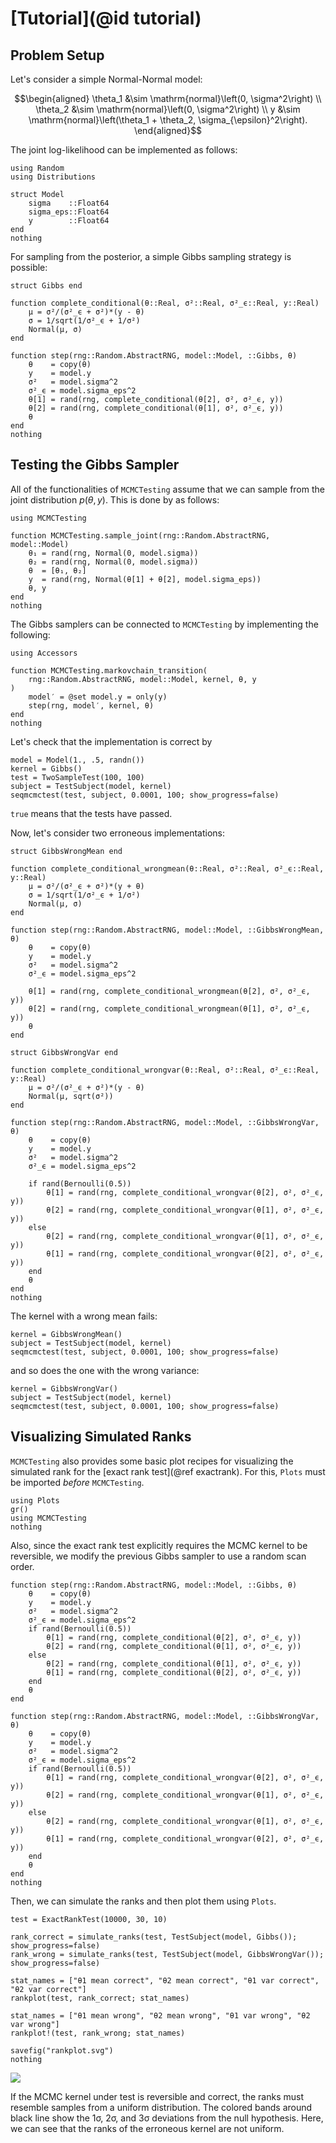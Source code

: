 
# [Tutorial](@id tutorial)

## Problem Setup
Let's consider a simple Normal-Normal model:
```math
\begin{aligned}
\theta_1 &\sim \mathrm{normal}\left(0,   \sigma^2\right) \\
\theta_2 &\sim \mathrm{normal}\left(0,   \sigma^2\right) \\
y        &\sim \mathrm{normal}\left(\theta_1 + \theta_2, \sigma_{\epsilon}^2\right).
\end{aligned}
```

The joint log-likelihood can be implemented as follows:
```@example started
using Random
using Distributions

struct Model
    sigma    ::Float64
    sigma_eps::Float64
    y        ::Float64
end
nothing
```
For sampling from the posterior, a simple Gibbs sampling strategy is possible:
```@example started
struct Gibbs end

function complete_conditional(θ::Real, σ²::Real, σ²_ϵ::Real, y::Real)
    μ = σ²/(σ²_ϵ + σ²)*(y - θ)
    σ = 1/sqrt(1/σ²_ϵ + 1/σ²)
    Normal(μ, σ)
end

function step(rng::Random.AbstractRNG, model::Model, ::Gibbs, θ)
    θ    = copy(θ)
    y    = model.y
    σ²   = model.sigma^2
    σ²_ϵ = model.sigma_eps^2
    θ[1] = rand(rng, complete_conditional(θ[2], σ², σ²_ϵ, y))
    θ[2] = rand(rng, complete_conditional(θ[1], σ², σ²_ϵ, y))
    θ
end
nothing
```

## Testing the Gibbs Sampler
All of the functionalities of `MCMCTesting` assume that we can sample from the joint distribution $p(\theta, y)$.
This is done by as follows:
```@example started
using MCMCTesting

function MCMCTesting.sample_joint(rng::Random.AbstractRNG, model::Model)
    θ₁ = rand(rng, Normal(0, model.sigma))
    θ₂ = rand(rng, Normal(0, model.sigma))
    θ  = [θ₁, θ₂]
    y  = rand(rng, Normal(θ[1] + θ[2], model.sigma_eps))
    θ, y
end
nothing
```

The Gibbs samplers can be connected to `MCMCTesting` by implementing the following:
```@example started
using Accessors

function MCMCTesting.markovchain_transition(
    rng::Random.AbstractRNG, model::Model, kernel, θ, y
)
    model′ = @set model.y = only(y)
    step(rng, model′, kernel, θ)
end
nothing
```

Let's check that the implementation is correct by 
```@example started
model = Model(1., .5, randn())
kernel = Gibbs()
test = TwoSampleTest(100, 100)
subject = TestSubject(model, kernel)
seqmcmctest(test, subject, 0.0001, 100; show_progress=false)
```
`true` means that the tests have passed.

Now, let's consider two erroneous implementations:
```@example started
struct GibbsWrongMean end

function complete_conditional_wrongmean(θ::Real, σ²::Real, σ²_ϵ::Real, y::Real)
    μ = σ²/(σ²_ϵ + σ²)*(y + θ)
    σ = 1/sqrt(1/σ²_ϵ + 1/σ²)
    Normal(μ, σ)
end

function step(rng::Random.AbstractRNG, model::Model, ::GibbsWrongMean, θ)
    θ    = copy(θ)
    y    = model.y
    σ²   = model.sigma^2
    σ²_ϵ = model.sigma_eps^2

    θ[1] = rand(rng, complete_conditional_wrongmean(θ[2], σ², σ²_ϵ, y))
    θ[2] = rand(rng, complete_conditional_wrongmean(θ[1], σ², σ²_ϵ, y))
    θ
end

struct GibbsWrongVar end

function complete_conditional_wrongvar(θ::Real, σ²::Real, σ²_ϵ::Real, y::Real)
    μ = σ²/(σ²_ϵ + σ²)*(y - θ)
    Normal(μ, sqrt(σ²))
end

function step(rng::Random.AbstractRNG, model::Model, ::GibbsWrongVar, θ)
    θ    = copy(θ)
    y    = model.y
    σ²   = model.sigma^2
    σ²_ϵ = model.sigma_eps^2

    if rand(Bernoulli(0.5))
        θ[1] = rand(rng, complete_conditional_wrongvar(θ[2], σ², σ²_ϵ, y))
        θ[2] = rand(rng, complete_conditional_wrongvar(θ[1], σ², σ²_ϵ, y))
    else
        θ[2] = rand(rng, complete_conditional_wrongvar(θ[1], σ², σ²_ϵ, y))
        θ[1] = rand(rng, complete_conditional_wrongvar(θ[2], σ², σ²_ϵ, y))
    end
    θ
end
nothing
```
The kernel with a wrong mean fails:
```@example started
kernel = GibbsWrongMean()
subject = TestSubject(model, kernel)
seqmcmctest(test, subject, 0.0001, 100; show_progress=false)
```
and so does the one with the wrong variance:
```@example started
kernel = GibbsWrongVar()
subject = TestSubject(model, kernel)
seqmcmctest(test, subject, 0.0001, 100; show_progress=false)
```

## Visualizing Simulated Ranks
`MCMCTesting` also provides some basic plot recipes for visualizing the simulated rank for the [exact rank test](@ref exactrank).
For this, `Plots` must be imported *before* `MCMCTesting`.

```@example started
using Plots
gr()
using MCMCTesting
nothing
```

Also, since the exact rank test explicitly requires the MCMC kernel to be reversible, we modify the previous Gibbs sampler to use a random scan order.
```@example started
function step(rng::Random.AbstractRNG, model::Model, ::Gibbs, θ)
    θ    = copy(θ)
    y    = model.y
    σ²   = model.sigma^2
    σ²_ϵ = model.sigma_eps^2
    if rand(Bernoulli(0.5))
        θ[1] = rand(rng, complete_conditional(θ[2], σ², σ²_ϵ, y))
        θ[2] = rand(rng, complete_conditional(θ[1], σ², σ²_ϵ, y))
    else
        θ[2] = rand(rng, complete_conditional(θ[1], σ², σ²_ϵ, y))
        θ[1] = rand(rng, complete_conditional(θ[2], σ², σ²_ϵ, y))
    end
    θ
end

function step(rng::Random.AbstractRNG, model::Model, ::GibbsWrongVar, θ)
    θ    = copy(θ)
    y    = model.y
    σ²   = model.sigma^2
    σ²_ϵ = model.sigma_eps^2
    if rand(Bernoulli(0.5))
        θ[1] = rand(rng, complete_conditional_wrongvar(θ[2], σ², σ²_ϵ, y))
        θ[2] = rand(rng, complete_conditional_wrongvar(θ[1], σ², σ²_ϵ, y))
    else
        θ[2] = rand(rng, complete_conditional_wrongvar(θ[1], σ², σ²_ϵ, y))
        θ[1] = rand(rng, complete_conditional_wrongvar(θ[2], σ², σ²_ϵ, y))
    end
    θ
end
nothing
```
Then, we can simulate the ranks and then plot them using `Plots`.
```@example started
test = ExactRankTest(10000, 30, 10)

rank_correct = simulate_ranks(test, TestSubject(model, Gibbs()); show_progress=false)
rank_wrong = simulate_ranks(test, TestSubject(model, GibbsWrongVar()); show_progress=false)

stat_names = ["θ1 mean correct", "θ2 mean correct", "θ1 var correct", "θ2 var correct"]
rankplot(test, rank_correct; stat_names)

stat_names = ["θ1 mean wrong", "θ2 mean wrong", "θ1 var wrong", "θ2 var wrong"]
rankplot!(test, rank_wrong; stat_names)

savefig("rankplot.svg")
nothing
```
![](rankplot.svg)

If the MCMC kernel under test is reversible and correct, the ranks must resemble samples from a uniform distribution.
The colored bands around black line show the 1σ, 2σ, and 3σ deviations from the null hypothesis.
Here, we can see that the ranks of the erroneous kernel are not uniform.
